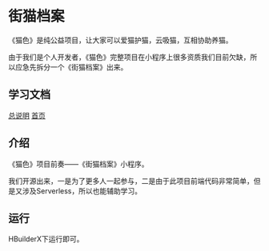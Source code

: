 # 街猫档案

《猫色》是纯公益项目，让大家可以爱猫护猫，云吸猫，互相协助养猫。

由于我们是个人开发者，《猫色》完整项目在小程序上很多资质我们目前欠缺，所以应急先拆分一个《街猫档案》出来。

## 学习文档

[总说明](https://gitee.com/kvker/stray_cat/wikis/pages)
[首页](https://gitee.com/kvker/stray_cat/wikis/pages?sort_id=2038399&doc_id=597550)

## 介绍

《猫色》项目前奏——《街猫档案》小程序。

我们开源出来，一是为了更多人一起参与，二是由于此项目前端代码非常简单，但是又涉及Serverless，所以也能辅助学习。

## 运行

HBuilderX下运行即可。